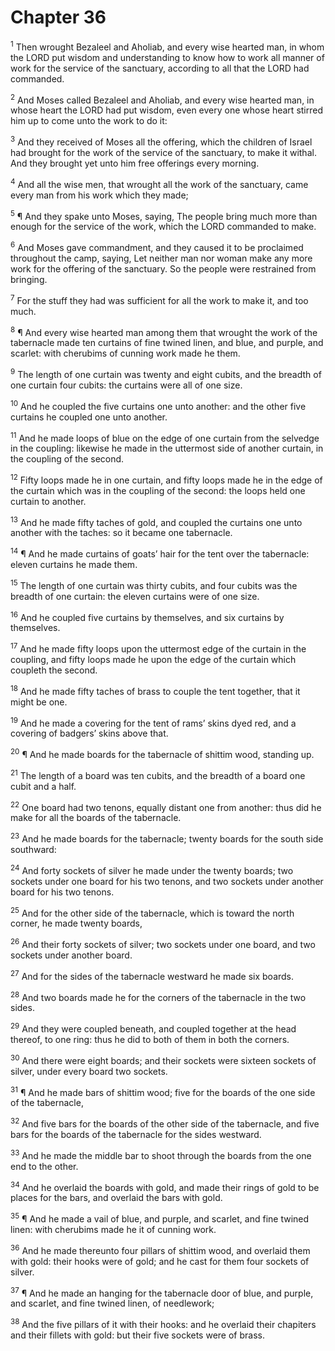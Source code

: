 # Chapter 36

<sup>1</sup> Then wrought Bezaleel and Aholiab, and every wise hearted man, in whom the LORD put wisdom and understanding to know how to work all manner of work for the service of the sanctuary, according to all that the LORD had commanded. 

<sup>2</sup> And Moses called Bezaleel and Aholiab, and every wise hearted man, in whose heart the LORD had put wisdom, even every one whose heart stirred him up to come unto the work to do it: 

<sup>3</sup> And they received of Moses all the offering, which the children of Israel had brought for the work of the service of the sanctuary, to make it withal. And they brought yet unto him free offerings every morning. 

<sup>4</sup> And all the wise men, that wrought all the work of the sanctuary, came every man from his work which they made; 

<sup>5</sup> ¶ And they spake unto Moses, saying, The people bring much more than enough for the service of the work, which the LORD commanded to make. 

<sup>6</sup> And Moses gave commandment, and they caused it to be proclaimed throughout the camp, saying, Let neither man nor woman make any more work for the offering of the sanctuary. So the people were restrained from bringing. 

<sup>7</sup> For the stuff they had was sufficient for all the work to make it, and too much. 

<sup>8</sup> ¶ And every wise hearted man among them that wrought the work of the tabernacle made ten curtains of fine twined linen, and blue, and purple, and scarlet: with cherubims of cunning work made he them. 

<sup>9</sup> The length of one curtain was twenty and eight cubits, and the breadth of one curtain four cubits: the curtains were all of one size. 

<sup>10</sup> And he coupled the five curtains one unto another: and the other five curtains he coupled one unto another. 

<sup>11</sup> And he made loops of blue on the edge of one curtain from the selvedge in the coupling: likewise he made in the uttermost side of another curtain, in the coupling of the second. 

<sup>12</sup> Fifty loops made he in one curtain, and fifty loops made he in the edge of the curtain which was in the coupling of the second: the loops held one curtain to another. 

<sup>13</sup> And he made fifty taches of gold, and coupled the curtains one unto another with the taches: so it became one tabernacle. 

<sup>14</sup> ¶ And he made curtains of goats’ hair for the tent over the tabernacle: eleven curtains he made them. 

<sup>15</sup> The length of one curtain was thirty cubits, and four cubits was the breadth of one curtain: the eleven curtains were of one size. 

<sup>16</sup> And he coupled five curtains by themselves, and six curtains by themselves. 

<sup>17</sup> And he made fifty loops upon the uttermost edge of the curtain in the coupling, and fifty loops made he upon the edge of the curtain which coupleth the second. 

<sup>18</sup> And he made fifty taches of brass to couple the tent together, that it might be one. 

<sup>19</sup> And he made a covering for the tent of rams’ skins dyed red, and a covering of badgers’ skins above that. 

<sup>20</sup> ¶ And he made boards for the tabernacle of shittim wood, standing up. 

<sup>21</sup> The length of a board was ten cubits, and the breadth of a board one cubit and a half. 

<sup>22</sup> One board had two tenons, equally distant one from another: thus did he make for all the boards of the tabernacle. 

<sup>23</sup> And he made boards for the tabernacle; twenty boards for the south side southward: 

<sup>24</sup> And forty sockets of silver he made under the twenty boards; two sockets under one board for his two tenons, and two sockets under another board for his two tenons. 

<sup>25</sup> And for the other side of the tabernacle, which is toward the north corner, he made twenty boards, 

<sup>26</sup> And their forty sockets of silver; two sockets under one board, and two sockets under another board. 

<sup>27</sup> And for the sides of the tabernacle westward he made six boards. 

<sup>28</sup> And two boards made he for the corners of the tabernacle in the two sides. 

<sup>29</sup> And they were coupled beneath, and coupled together at the head thereof, to one ring: thus he did to both of them in both the corners. 

<sup>30</sup> And there were eight boards; and their sockets were sixteen sockets of silver, under every board two sockets. 

<sup>31</sup> ¶ And he made bars of shittim wood; five for the boards of the one side of the tabernacle, 

<sup>32</sup> And five bars for the boards of the other side of the tabernacle, and five bars for the boards of the tabernacle for the sides westward. 

<sup>33</sup> And he made the middle bar to shoot through the boards from the one end to the other. 

<sup>34</sup> And he overlaid the boards with gold, and made their rings of gold to be places for the bars, and overlaid the bars with gold. 

<sup>35</sup> ¶ And he made a vail of blue, and purple, and scarlet, and fine twined linen: with cherubims made he it of cunning work. 

<sup>36</sup> And he made thereunto four pillars of shittim wood, and overlaid them with gold: their hooks were of gold; and he cast for them four sockets of silver. 

<sup>37</sup> ¶ And he made an hanging for the tabernacle door of blue, and purple, and scarlet, and fine twined linen, of needlework; 

<sup>38</sup> And the five pillars of it with their hooks: and he overlaid their chapiters and their fillets with gold: but their five sockets were of brass. 


